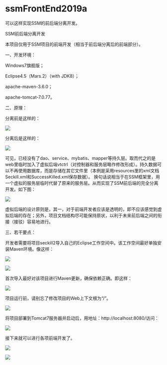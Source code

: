 ﻿# ssmFrontEnd2019a
 可以这样实现SSM的前后端分离开发。

SSM前后端分离开发

本项目仅用于SSM项目的前端开发（相当于前后端分离后的前端部分）。

一、开发环境：

Windows7旗舰版；

Eclipse4.5（Mars.2）（with JDK8）；

apache-maven-3.6.0；

apache-tomcat-7.0.77。

二、原理：

分离前是这样的：

![](https://github.com/sdytLKL/ssmFrontEnd2019/blob/master/images/1.jpg)

分离后是这样的：

![](https://github.com/sdytLKL/ssmFrontEnd2019/blob/master/images/2.jpg)
 
可见，已经没有了dao、service、mybatis、mapper等持久层。取而代之的是web里临时加入了虚拟后端vtctrl（对控制器和服务层略作修改形成）。持久数据可以不再使用数据库，而是存储在其它文件里（本例是采用resources里的xml文档Seckill.xml和SuccessKilled.xml保存数据）。
换句话说相当于在SSM框架里，用一个虚拟的服务层临时代替了原来的服务层。从而实现了SSM前后端的完全分离开发。如下图：

![](https://github.com/sdytLKL/ssmFrontEnd2019/blob/master/images/3.jpg)
 
虚拟后端的设计原则是，其一，对于前端开发者应该是透明的，即不应该感觉到虚拟后端的存在；另外，项目文档结构尽可能保持原状，以利于未来前后端之间的衔接（接驳）容易地进行。

三、若干要点：

开发者需要将项目seckill2导入自己的Eclipse工作空间中。该工作空间最好单独安装Maven环境。像这样：

![](https://github.com/sdytLKL/ssmFrontEnd2019/blob/master/images/4.jpg)
 
![](https://github.com/sdytLKL/ssmFrontEnd2019/blob/master/images/5.jpg)

首次导入最好对该项目进行Maven更新，确保依赖正确。即这样：

![](https://github.com/sdytLKL/ssmFrontEnd2019/blob/master/images/6.jpg)

项目运行前，请别忘了修改项目的Web上下文根为“/”。

![](https://github.com/sdytLKL/ssmFrontEnd2019/blob/master/images/7.jpg)
 
将项目部署到Tomcat7服务器并启动后，用地址：http://localhost:8080/访问：

![](https://github.com/sdytLKL/ssmFrontEnd2019/blob/master/images/8.jpg)
 
接下来就可以进行各项前端开发了。

![](https://github.com/sdytLKL/ssmFrontEnd2019/blob/master/images/9.jpg)


![](https://github.com/sdytLKL/ssmFrontEnd2019/blob/master/images/10.jpg)




 

 